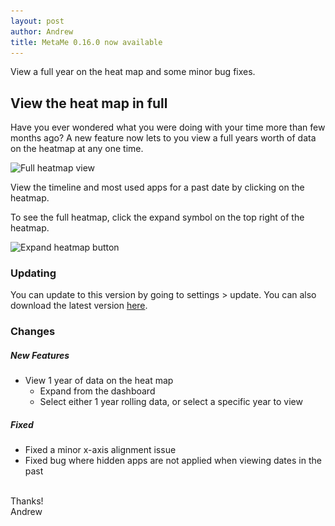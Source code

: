 ```yaml
---
layout: post
author: Andrew
title: MetaMe 0.16.0 now available
---
```


View a full year on the heat map and some minor bug fixes.

## View the heat map in full

Have you ever wondered what you were doing with your time more than few months ago? A new feature now lets to you view a full years worth of data on the heatmap at any one time.

<img class="my-3 w-100" srcset="
                /assets/full-heatmap-1x.png 1x,
                /assets/full-heatmap-2x.png 2x,
                /assets/full-heatmap-3x.png 3x,
                /assets/full-heatmap-4x.png 4x
              " src="/assets/full-heatmap-1x.png" alt="Full heatmap view"
              title="Full heatmap view" />

View the timeline and most used apps for a past date by clicking on the heatmap.

To see the full heatmap, click the expand symbol on the top right of the heatmap.

<img class="my-3" style="width:300px" srcset="
                /assets/expand-heatmap-1x.png 1x,
                /assets/expand-heatmap-2x.png 2x
              " src="/assets/expand-heatmap-1x.png" alt="Expand heatmap button"
              title="Expand heatmap button" />

### Updating

You can update to this version by going to settings > update. You can also download the latest version [here](/download.html).

### Changes

##### New Features

- View 1 year of data on the heat map
  - Expand from the dashboard
  - Select either 1 year rolling data, or select a specific year to view

##### Fixed

- Fixed a minor x-axis alignment issue
- Fixed bug where hidden apps are not applied when viewing dates in the past

<br/>
Thanks!
<br/>
Andrew
